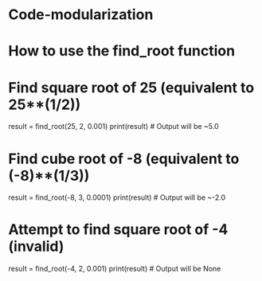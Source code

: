 # Code-modularization
# How to use the find_root function
# Find square root of 25 (equivalent to 25**(1/2))
result = find_root(25, 2, 0.001)
print(result)  # Output will be ~5.0

# Find cube root of -8 (equivalent to (-8)**(1/3))
result = find_root(-8, 3, 0.0001)
print(result)  # Output will be ~-2.0

# Attempt to find square root of -4 (invalid)
result = find_root(-4, 2, 0.001)
print(result)  # Output will be None
